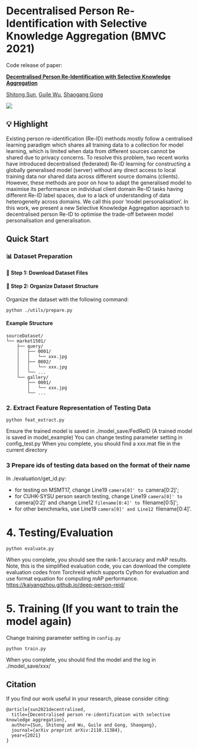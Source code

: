 # Decentralised Person Re-Identification with Selective Knowledge Aggregation (BMVC 2021)

Code release of paper:

[**Decentralised Person Re-Identification with Selective Knowledge Aggregation**](https://arxiv.org/pdf/2110.11384)

[Shitong Sun](https://suntongtongtong.github.io/), [Guile Wu](https://guilewu.github.io/), [Shaogang Gong](http://www.eecs.qmul.ac.uk/~sgg/)

<a href='https://arxiv.org/pdf/2110.11384'><img src='https://img.shields.io/badge/ArXiv-2312.07374-red' /></a> 


## :bulb: Highlight

Existing person re-identification (Re-ID) methods mostly follow a centralised learning paradigm which shares all training data to a collection for model learning, which is limited when data from different sources cannot be shared due to privacy concerns. To resolve this problem, two recent works have introduced decentralised (federated) Re-ID learning for constructing a globally generalised model (server) without any direct access to local training data nor shared data across different source domains (clients). However, these methods are poor on how to adapt the generalised model to maximise its performance on individual client domain Re-ID tasks having different Re-ID label spaces, due to a lack of understanding of data heterogeneity across domains. We call this poor ‘model personalisation’. In this work, we present a new Selective Knowledge Aggregation approach to decentralised person Re-ID to optimise the trade-off between model personalisation and generalisation. 
  

## Quick Start
<!-- The prompt-dialogue of varies abilities are saved in [dataset](https://github.com/crystraldo/StableLLAVA/tree/main/dataset). -->

<!-- The synthesized prompt-dialogue datasets of various abilities are saved in [dataset](https://github.com/crystraldo/StableLLAVA/tree/main/dataset). Please follow the steps below to generate datasets with LLaVA format. -->

<!-- 1. Use [SD-XL](https://github.com/crystraldo/StableLLAVA/blob/main/stable_diffusion.py) to generate images as training images. It will take ~13s to generate one image on V100.-->
<!-- python stable_diffusion.py --prompt_path dataset/animal.json --save_path train_set/animal/-->
<!-- 2. Use [data_to_llava](https://github.com/crystraldo/StableLLAVA/blob/main/data_to_llava.py) to convert dataset format for LLaVA model training. -->
<!-- ```
python data_to_llava.py --image_path train_set/ --prompt_path dataset/ --save_path train_ano/
``` -->

### 📊 Dataset Preparation


#### 🔗 Step 1: Download Dataset Files

#### 📁 Step 2: Organize Dataset Structure
Organize the dataset with the following command:
```
python ./utils/prepare.py
```

#### Example Structure
```
sourceDataset/
└── market1501/
    ├── query/
    │   ├── 0001/
    │   │   └── xxx.jpg
    │   ├── 0002/
    │   │   └── xxx.jpg
    │   └── ...
    └── gallery/
        ├── 0001/
        │   └── xxx.jpg
        └── ...
```


### 2. Extract Feature Representation of Testing Data

```
python feat_extract.py
```
Ensure the trained model is saved in ./model_save/FedReID (A trained model is saved in model_example)
You can change testing parameter setting in config_test.py
When you complete, you should find a xxx.mat file in the current directory


### 3 Prepare ids of testing data based on the format of their name

In ./evaluation/get_id.py:

+  for testing on MSMT17, change Line19 `camera[0]' to `camera[0:2]';
+  for CUHK-SYSU person search testing, change Line19 `camera[0]' to `camera[0:2]' and change Line12 `filename[0:4]' to `filename[0:5]';
+  for other benchmarks, use Line19 `camera[0]' and Line12 `filename[0:4]'.


# 4. Testing/Evaluation
```
python evaluate.py
```
When you complete, you should see the rank-1 accuracy and mAP results.
Note, this is the simplified evaluation code, you can download the complete evaluation codes
from Torchreid which supports Cython for evaluation and use format equation for computing mAP performance.
https://kaiyangzhou.github.io/deep-person-reid/


# 5. Training (If you want to train the model again)
Change training parameter setting in `config.py`

```
python train.py
```
When you complete, you should find the model and the log in ./model_save/xxx/



## Citation

If you find our work useful in your research, please consider citing:
```
@article{sun2021decentralised,
  title={Decentralised person re-identification with selective knowledge aggregation},
  author={Sun, Shitong and Wu, Guile and Gong, Shaogang},
  journal={arXiv preprint arXiv:2110.11384},
  year={2021}
}
```
